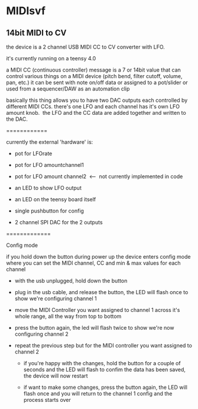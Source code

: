 # MIDIsvf
14bit MIDI to CV
----------------
the device is a 2 channel USB MIDI CC to CV converter with LFO.  

it's currently running on a teensy 4.0


a MIDI CC (continuous controller) message is a 7 or 14bit value that can control various things on a MIDI device (pitch bend, filter cutoff, volume, pan, etc.)
it can be sent with note on/off data or assigned to a pot/slider or used from a sequencer/DAW as an automation clip


basically this thing allows you to have two DAC outputs each controlled by different MIDI CCs.
there's one LFO and each channel has it's own LFO amount knob.  
the LFO and the CC data are added together and written to the DAC.

============

currently the external 'hardware' is:

- pot for LFOrate
- pot for LFO amountchannel1
- pot for LFO amount channel2  <--  not currently implemented in code

- an LED to show LFO output
- an LED on the teensy board itself

- single pushbutton for config

- 2 channel SPI DAC for the 2 outputs


=============

Config mode

if you hold down the button during power up the device enters config mode where you can set the MIDI channel, CC and min & max values for each channel

- with the usb unplugged, hold down the button
- plug in the usb cable, and release the button, the LED will flash once to show we're configuring channel 1
- move the MIDI Controller you want assigned to channel 1 across it's whole range, all the way from top to bottom
- press the button again, the led will flash twice to show we're now configuring channel 2
- repeat the previous step but for the MIDI controller you want assigned to channel 2

  + if you're happy with the changes, hold the button for a couple of seconds and the LED will flash
    to confim the data has been saved, the device will now restart
    
  + if want to make some changes, press the button again, the LED will flash once and you will return
    to the channel 1 config and the process starts over
  

